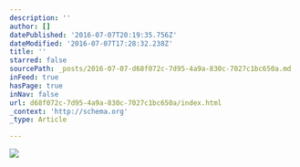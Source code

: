 ```yaml
---
description: ''
author: []
datePublished: '2016-07-07T20:19:35.756Z'
dateModified: '2016-07-07T17:28:32.238Z'
title: ''
starred: false
sourcePath: _posts/2016-07-07-d68f072c-7d95-4a9a-830c-7027c1bc650a.md
inFeed: true
hasPage: true
inNav: false
url: d68f072c-7d95-4a9a-830c-7027c1bc650a/index.html
_context: 'http://schema.org'
_type: Article

---
```

![](https://the-grid-user-content.s3-us-west-2.amazonaws.com/de7c72ca-8d23-446a-9ae3-c20d8c9647a1.jpg)